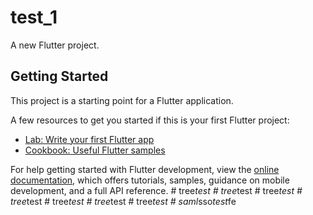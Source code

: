 # test_1

A new Flutter project.

## Getting Started

This project is a starting point for a Flutter application.

A few resources to get you started if this is your first Flutter project:

- [Lab: Write your first Flutter app](https://docs.flutter.dev/get-started/codelab)
- [Cookbook: Useful Flutter samples](https://docs.flutter.dev/cookbook)

For help getting started with Flutter development, view the
[online documentation](https://docs.flutter.dev/), which offers tutorials,
samples, guidance on mobile development, and a full API reference.
#   t r e e _ t e s t  
 #   t r e e _ t e s t  
 #   t r e e _ t e s t  
 #   t r e e _ t e s t  
 #   t r e e _ t e s t  
 #   t r e e _ t e s t  
 #   t r e e _ t e s t  
 #   s a m l _ s s o _ t e s t _ f e  
 